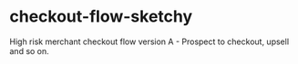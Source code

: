 # checkout-flow-sketchy
High risk merchant checkout flow version A - Prospect to checkout, upsell and so on.
